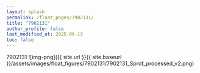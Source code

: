 ```yaml
---
layout: splash
permalink: /float_pages/7902131/
title: "7902131"
author_profile: false
last_modified_at: 2025-06-13
toc: false
---
```

 
7902131
![img-png]({{ site.url }}{{ site.baseurl }}/assets/images/float_figures/7902131/7902131_Sprof_processed_v2.png)